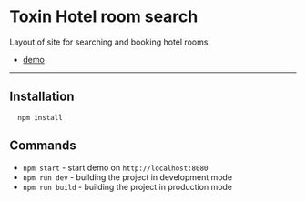 # Toxin Hotel room search

  Layout of site for searching and booking hotel rooms.
  * [demo](https://iph9x.github.io/FSD-edu)

***

## Installation

```
  npm install
```

## Commands

  * `npm start` - start demo on `http://localhost:8080`
  * `npm run dev` - building the project in development mode
  * `npm run build` - building the project in production mode


